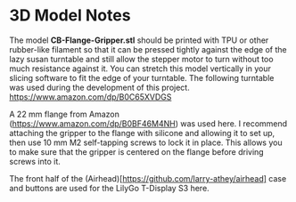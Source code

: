 # 3D Model Notes

The model **CB-Flange-Gripper.stl** should be printed with TPU or other rubber-like filament so that it can be pressed tightly against the edge of the lazy susan turntable and still allow the stepper motor to turn without too much resistance against it. You can stretch this model vertically in your slicing software to fit the edge of your turntable. The following turntable was used during the development of this project. https://www.amazon.com/dp/B0C65XVDGS

A 22 mm flange from Amazon (https://www.amazon.com/dp/B0BF46M4NH) was used here. I recommend attaching the gripper to the flange with silicone and allowing it to set up, then use 10 mm M2 self-tapping screws to lock it in place. This allows you to make sure that the gripper is centered on the flange before driving screws into it.

The front half of the (Airhead)[https://github.com/larry-athey/airhead] case and buttons are used for the LilyGo T-Display S3 here.
